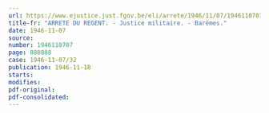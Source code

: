 ```yaml
---
url: https://www.ejustice.just.fgov.be/eli/arrete/1946/11/07/1946110707/justel
title-fr: "ARRETE DU REGENT. - Justice militaire. - Barèmes."
date: 1946-11-07
source:
number: 1946110707
page: 888888
case: 1946-11-07/32
publication: 1946-11-18
starts:
modifies:
pdf-original:
pdf-consolidated:
---
```


